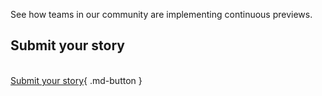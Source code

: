 See how teams in our community are implementing continuous previews.  

## Submit your story  
&nbsp;  
[Submit your story](https://github.com/UffizziCloud/continuous_previews){ .md-button }
